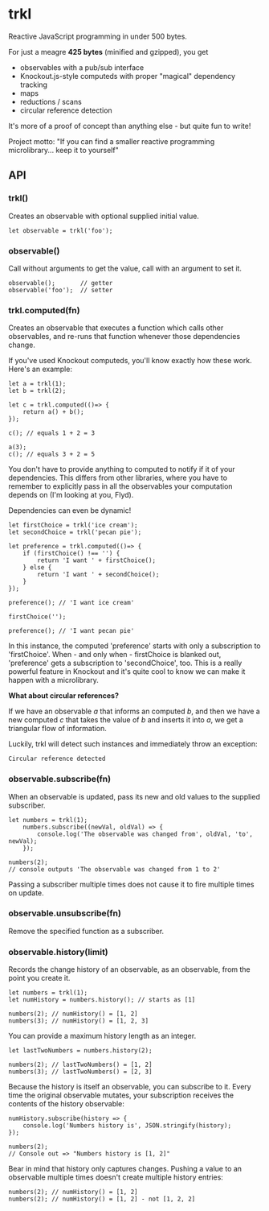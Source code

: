 # trkl
Reactive JavaScript programming in under 500 bytes.

For just a meagre **425 bytes** (minified and gzipped), you get

- observables with a pub/sub interface
- Knockout.js-style computeds with proper "magical" dependency tracking
- maps
- reductions / scans
- circular reference detection

It's more of a proof of concept than anything else - but quite fun to write!

Project motto: "If you can find a smaller reactive programming microlibrary... keep it to yourself"

## API

### trkl()
Creates an observable with optional supplied initial value.

    let observable = trkl('foo');

### observable()

Call without arguments to get the value, call with an argument to set it.

    observable();       // getter
    observable('foo');  // setter

### trkl.computed(fn)

Creates an observable that executes a function which calls other observables, and re-runs that function whenever those dependencies change.

If you've used Knockout computeds, you'll know exactly how these work. Here's an example:

    let a = trkl(1);
    let b = trkl(2);

    let c = trkl.computed(()=> {
        return a() + b();
    });

    c(); // equals 1 + 2 = 3

    a(3);
    c(); // equals 3 + 2 = 5

You don't have to provide anything to computed to notify if it of your dependencies. This differs from other libraries, where you have to remember to explicitly pass in all the observables your computation depends on (I'm looking at you, Flyd).

Dependencies can even be dynamic!

    let firstChoice = trkl('ice cream');
    let secondChoice = trkl('pecan pie');

    let preference = trkl.computed(()=> {
        if (firstChoice() !== '') {
            return 'I want ' + firstChoice();
        } else {
            return 'I want ' + secondChoice();
        }
    });

    preference(); // 'I want ice cream'

    firstChoice('');

    preference(); // 'I want pecan pie'

In this instance, the computed 'preference' starts with only a subscription to 'firstChoice'. When - and only when - firstChoice is blanked out, 'preference' gets a subscription to 'secondChoice', too. This is a really powerful feature in Knockout and it's quite cool to know we can make it happen with a microlibrary.

**What about circular references?**

If we have an observable *a* that informs an computed *b*, and then we have a new computed *c* that takes the value of *b* and inserts it into *a*, we get a triangular flow of information.

Luckily, trkl will detect such instances and immediately throw an exception:

    Circular reference detected


### observable.subscribe(fn)

When an observable is updated, pass its new and old values to the supplied subscriber.

    let numbers = trkl(1);
        numbers.subscribe((newVal, oldVal) => {
            console.log('The observable was changed from', oldVal, 'to', newVal);
        });

    numbers(2);
    // console outputs 'The observable was changed from 1 to 2'

Passing a subscriber multiple times does not cause it to fire multiple times on update.

### observable.unsubscribe(fn)

Remove the specified function as a subscriber.

### observable.history(limit)

Records the change history of an observable, as an observable, from the point you create it.

    let numbers = trkl(1);
    let numHistory = numbers.history(); // starts as [1]
        
    numbers(2); // numHistory() = [1, 2]
    numbers(3); // numHistory() = [1, 2, 3]
    
You can provide a maximum history length as an integer.

    let lastTwoNumbers = numbers.history(2);
    
    numbers(2); // lastTwoNumbers() = [1, 2]
    numbers(3); // lastTwoNumbers() = [2, 3]
    
Because the history is itself an observable, you can subscribe to it. Every time the original observable mutates, your subscription receives the contents of the history observable:
    
    numHistory.subscribe(history => {
        console.log('Numbers history is', JSON.stringify(history);
    });
    
    numbers(2);
    // Console out => "Numbers history is [1, 2]"
    
Bear in mind that history only captures changes. Pushing a value to an observable multiple times doesn't create multiple history entries:

    numbers(2); // numHistory() = [1, 2]
    numbers(2); // numHistory() = [1, 2] - not [1, 2, 2]
